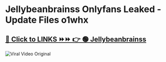 
 # Jellybeanbrainss Onlyfans Leaked - Update Files o1whx

## <h2><a href="https://clipsfans.com/Jellybeanbrainss&ref=git">🔗 Click to LINKS ⏩⏩ 👉 🟢 Jellybeanbrainss </a></h2>

<a href="https://clipsfans.com/Jellybeanbrainss&ref=git" rel="nofollow" data-target="animated-image.originalLink"><img src="https://i.ibb.co.com/xMMVF88/686577567.gif" alt="Viral Video Original" style="max-width: 100%; display: inline-block;" data-target="animated-image.originalImage"></a>

